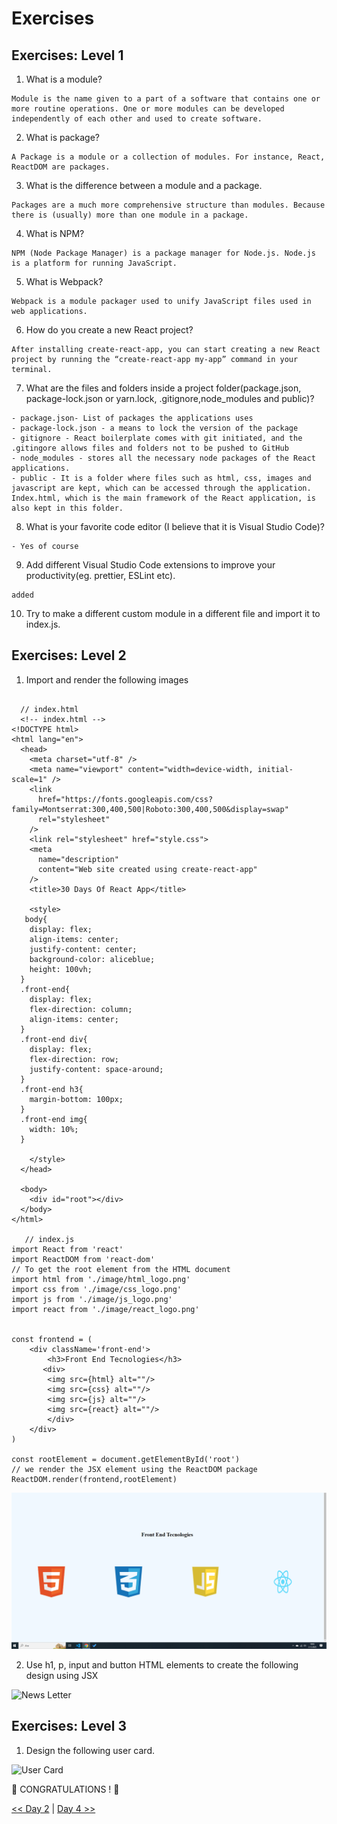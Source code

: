 # Exercises

## Exercises: Level 1

1. What is a module?

```
Module is the name given to a part of a software that contains one or more routine operations. One or more modules can be developed independently of each other and used to create software.
```
2. What is package?

```
A Package is a module or a collection of modules. For instance, React, ReactDOM are packages.
```
3. What is the difference between a module and a package.

```
Packages are a much more comprehensive structure than modules. Because there is (usually) more than one module in a package.
```
4. What is NPM?

```
NPM (Node Package Manager) is a package manager for Node.js. Node.js is a platform for running JavaScript.
```
5. What is Webpack?

```
Webpack is a module packager used to unify JavaScript files used in web applications.
```
6. How do you create a new React project?

```
After installing create-react-app, you can start creating a new React project by running the “create-react-app my-app” command in your terminal.
```
7. What are the files and folders inside a project folder(package.json, package-lock.json or yarn.lock, .gitignore,node_modules and public)?

```
- package.json- List of packages the applications uses
- package-lock.json - a means to lock the version of the package
- gitignore - React boilerplate comes with git initiated, and the .gitingore allows files and folders not to be pushed to GitHub
- node_modules - stores all the necessary node packages of the React applications.
- public - It is a folder where files such as html, css, images and javascript are kept, which can be accessed through the application. Index.html, which is the main framework of the React application, is also kept in this folder.
```
8. What is your favorite code editor (I believe that it is Visual Studio Code)?
```
- Yes of course
```
9. Add different Visual Studio Code extensions to improve your productivity(eg. prettier, ESLint etc).

```
added
```
10. Try to make a different custom module in a different file and import it to index.js.

## Exercises: Level 2

1. Import and render the following images
   
```

  // index.html 
  <!-- index.html -->
<!DOCTYPE html>
<html lang="en">
  <head>
    <meta charset="utf-8" />
    <meta name="viewport" content="width=device-width, initial-scale=1" />
    <link
      href="https://fonts.googleapis.com/css?family=Montserrat:300,400,500|Roboto:300,400,500&display=swap"
      rel="stylesheet"
    />
    <link rel="stylesheet" href="style.css">
    <meta
      name="description"
      content="Web site created using create-react-app"
    />
    <title>30 Days Of React App</title>

    <style>
   body{
    display: flex;
    align-items: center;
    justify-content: center;
    background-color: aliceblue;
    height: 100vh;
  }
  .front-end{
    display: flex;
    flex-direction: column;
    align-items: center;
  }
  .front-end div{
    display: flex;
    flex-direction: row;
    justify-content: space-around;
  }
  .front-end h3{
    margin-bottom: 100px;
  }
  .front-end img{
    width: 10%;
  }

    </style>
  </head>
  
  <body>
    <div id="root"></div>
  </body>
</html>

   // index.js
import React from 'react'
import ReactDOM from 'react-dom'
// To get the root element from the HTML document
import html from './image/html_logo.png'
import css from './image/css_logo.png'
import js from './image/js_logo.png'
import react from './image/react_logo.png'


const frontend = (
    <div className='front-end'>
        <h3>Front End Tecnologies</h3>
       <div>
        <img src={html} alt=""/>
        <img src={css} alt=""/>
        <img src={js} alt=""/>
        <img src={react} alt=""/>
        </div>
    </div>
)

const rootElement = document.getElementById('root')
// we render the JSX element using the ReactDOM package
ReactDOM.render(frontend,rootElement)

```
<img src="../src/image/level2_1..png">

2. Use h1, p, input and button HTML elements to create the following design using JSX

![News Letter](../images/news_letter_design.png)

## Exercises: Level 3

1. Design the following user card.

![User Card](../images/user_card_design_jsx.png)

🎉 CONGRATULATIONS ! 🎉

[<< Day 2](../02_Day_Introduction_to_React/02_introduction_to_react.md) | [Day 4 >>](../04_Day_Components/04_components.md)
